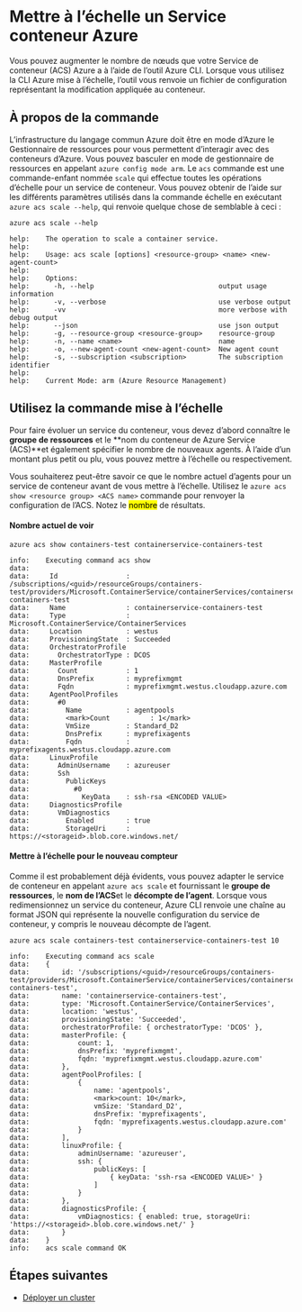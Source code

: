 <properties
   pageTitle="Faire évoluer votre cluster ACS avec la CLI d’Azure | Microsoft Azure"
   description="Comment faire évoluer votre cluster Service de conteneur Azure à l’aide de la CLI d’Azure."
   services="container-service"
   documentationCenter=""
   authors="Thraka"
   manager="timlt"
   editor=""
   tags="acs, azure-container-service"
   keywords="Services-docker, conteneurs, Micro, Mesos, Azure"/>

<tags
   ms.service="container-service"
   ms.devlang="na"
   ms.topic="article"
   ms.tgt_pltfrm="na"
   ms.workload="na"
   ms.date="10/03/2016"
   ms.author="timlt"/>

# <a name="scale-an-azure-container-service"></a>Mettre à l’échelle un Service conteneur Azure

Vous pouvez augmenter le nombre de nœuds que votre Service de conteneur (ACS) Azure a à l’aide de l’outil Azure CLI. Lorsque vous utilisez la CLI Azure mise à l’échelle, l’outil vous renvoie un fichier de configuration représentant la modification appliquée au conteneur.

## <a name="about-the-command"></a>À propos de la commande

L’infrastructure du langage commun Azure doit être en mode d’Azure le Gestionnaire de ressources pour vous permettent d’interagir avec des conteneurs d’Azure. Vous pouvez basculer en mode de gestionnaire de ressources en appelant `azure config mode arm`. Le `acs` commande est une commande-enfant nommée `scale` qui effectue toutes les opérations d’échelle pour un service de conteneur. Vous pouvez obtenir de l’aide sur les différents paramètres utilisés dans la commande échelle en exécutant `azure acs scale --help`, qui renvoie quelque chose de semblable à ceci :

```azurecli
azure acs scale --help

help:    The operation to scale a container service.
help:
help:    Usage: acs scale [options] <resource-group> <name> <new-agent-count>
help:
help:    Options:
help:      -h, --help                               output usage information
help:      -v, --verbose                            use verbose output
help:      -vv                                      more verbose with debug output
help:      --json                                   use json output
help:      -g, --resource-group <resource-group>    resource-group
help:      -n, --name <name>                        name
help:      -o, --new-agent-count <new-agent-count>  New agent count
help:      -s, --subscription <subscription>        The subscription identifier
help:
help:    Current Mode: arm (Azure Resource Management)
```

## <a name="use-the-command-to-scale"></a>Utilisez la commande mise à l’échelle

Pour faire évoluer un service du conteneur, vous devez d’abord connaître le **groupe de ressources** et le **nom du conteneur de Azure Service (ACS)**et également spécifier le nombre de nouveaux agents. À l’aide d’un montant plus petit ou plu, vous pouvez mettre à l’échelle ou respectivement.

Vous souhaiterez peut-être savoir ce que le nombre actuel d’agents pour un service de conteneur avant de vous mettre à l’échelle. Utilisez le `azure acs show <resource group> <ACS name>` commande pour renvoyer la configuration de l’ACS. Notez le <mark>nombre</mark> de résultats.

#### <a name="see-current-count"></a>Nombre actuel de voir

```azurecli
azure acs show containers-test containerservice-containers-test

info:    Executing command acs show
data:
data:     Id                 : /subscriptions/<guid>/resourceGroups/containers-test/providers/Microsoft.ContainerService/containerServices/containerservice-containers-test
data:     Name               : containerservice-containers-test
data:     Type               : Microsoft.ContainerService/ContainerServices
data:     Location           : westus
data:     ProvisioningState  : Succeeded
data:     OrchestratorProfile
data:       OrchestratorType : DCOS
data:     MasterProfile
data:       Count            : 1
data:       DnsPrefix        : myprefixmgmt
data:       Fqdn             : myprefixmgmt.westus.cloudapp.azure.com
data:     AgentPoolProfiles
data:       #0
data:         Name           : agentpools
data:         <mark>Count          : 1</mark>
data:         VmSize         : Standard_D2
data:         DnsPrefix      : myprefixagents
data:         Fqdn           : myprefixagents.westus.cloudapp.azure.com
data:     LinuxProfile
data:       AdminUsername    : azureuser
data:       Ssh
data:         PublicKeys
data:           #0
data:             KeyData    : ssh-rsa <ENCODED VALUE>
data:     DiagnosticsProfile
data:       VmDiagnostics
data:         Enabled        : true
data:         StorageUri     : https://<storageid>.blob.core.windows.net/
```  

#### <a name="scale-to-new-count"></a>Mettre à l’échelle pour le nouveau compteur

Comme il est probablement déjà évidents, vous pouvez adapter le service de conteneur en appelant `azure acs scale` et fournissant le **groupe de ressources**, le **nom de l’ACS**et le **décompte de l’agent**. Lorsque vous redimensionnez un service du conteneur, Azure CLI renvoie une chaîne au format JSON qui représente la nouvelle configuration du service de conteneur, y compris le nouveau décompte de l’agent.

```azurecli
azure acs scale containers-test containerservice-containers-test 10

info:    Executing command acs scale
data:    {
data:        id: '/subscriptions/<guid>/resourceGroups/containers-test/providers/Microsoft.ContainerService/containerServices/containerservice-containers-test',
data:        name: 'containerservice-containers-test',
data:        type: 'Microsoft.ContainerService/ContainerServices',
data:        location: 'westus',
data:        provisioningState: 'Succeeded',
data:        orchestratorProfile: { orchestratorType: 'DCOS' },
data:        masterProfile: {
data:            count: 1,
data:            dnsPrefix: 'myprefixmgmt',
data:            fqdn: 'myprefixmgmt.westus.cloudapp.azure.com'
data:        },
data:        agentPoolProfiles: [
data:            {
data:                name: 'agentpools',
data:                <mark>count: 10</mark>,
data:                vmSize: 'Standard_D2',
data:                dnsPrefix: 'myprefixagents',
data:                fqdn: 'myprefixagents.westus.cloudapp.azure.com'
data:            }
data:        ],
data:        linuxProfile: {
data:            adminUsername: 'azureuser',
data:            ssh: {
data:                publicKeys: [
data:                    { keyData: 'ssh-rsa <ENCODED VALUE>' }
data:                ]
data:            }
data:        },
data:        diagnosticsProfile: {
data:            vmDiagnostics: { enabled: true, storageUri: 'https://<storageid>.blob.core.windows.net/' }
data:        }
data:    }
info:    acs scale command OK
``` 

## <a name="next-steps"></a>Étapes suivantes

- [Déployer un cluster](container-service-deployment.md)